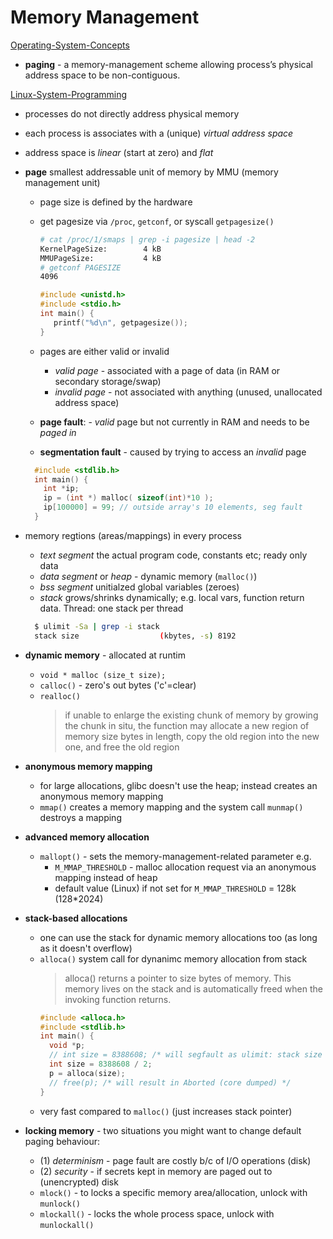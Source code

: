 # Memory Management

[Operating-System-Concepts]

* **paging** - a memory-management scheme allowing process’s physical address space to be non-contiguous.

[Linux-System-Programming]

* processes do not directly address physical memory
* each process is associates with a (unique) _virtual address space_
* address space is _linear_ (start at zero) and _flat_

* **page** smallest addressable unit of memory by MMU (memory management unit)
  * page size is defined by the hardware
  * get pagesize via `/proc`, `getconf`, or syscall `getpagesize()`

    ```bash
    # cat /proc/1/smaps | grep -i pagesize | head -2
    KernelPageSize:        4 kB
    MMUPageSize:           4 kB
    # getconf PAGESIZE
    4096
    ```

    ```c
    #include <unistd.h>
    #include <stdio.h>
    int main() {
       printf("%d\n", getpagesize());
    }
    ```
  * pages are either valid or invalid
    * _valid page_ - associated with a page of data (in RAM or secondary storage/swap)
    * _invalid page_ - not associated with anything (unused, unallocated address space)
  * **page fault**: - _valid_ page but not currently in RAM and needs to be _paged in_
  * **segmentation fault** - caused by trying to access an _invalid_ page
  ```c
    #include <stdlib.h>
    int main() {
      int *ip;
      ip = (int *) malloc( sizeof(int)*10 );
      ip[100000] = 99; // outside array's 10 elements, seg fault
    }
  ```

* memory regtions (areas/mappings) in every process
  * _text segment_ the actual program code, constants etc; ready only data
  * _data segment_ or _heap_ - dynamic memory (`malloc()`)
  * _bss segment_ unitialzed global variables (zeroes)
  * _stack_ grows/shrinks dynamically; e.g. local vars, function return data. Thread: one stack per thread

  ```sh
    $ ulimit -Sa | grep -i stack
    stack size                  (kbytes, -s) 8192
  ```

* **dynamic memory** - allocated at runtim
  * `void * malloc (size_t size);`
  * `calloc()` - zero's out bytes ('c'=clear)
  * `realloc()`
    > if unable to enlarge the existing chunk of memory by growing the chunk in situ,
    > the function may allocate a new region of memory size bytes in length,
    > copy the old region into the new one, and free the old region

* **anonymous memory mapping**
  * for large allocations, glibc doesn't use the heap; instead creates an anonymous memory mapping
  * `mmap()` creates a memory mapping and the system call `munmap()` destroys a mapping

* **advanced memory allocation**
  * `mallopt()` - sets the memory-management-related parameter e.g.
    * `M_MMAP_THRESHOLD` - malloc allocation request via an anonymous mapping instead of heap
    * default value (Linux) if not set for `M_MMAP_THRESHOLD` = 128k (128\*2024)

* **stack-based allocations**
  * one can use the stack for dynamic memory allocations too (as long as it doesn't overflow)
  * `alloca()` system call for dynanimc memory allocation from stack
    > alloca() returns a pointer to size bytes of memory.
    > This memory lives on the stack and is automatically freed when the invoking function returns.
    ```c
    #include <alloca.h>
    #include <stdlib.h>
    int main() {
      void *p;
      // int size = 8388608; /* will segfault as ulimit: stack size (kbytes, -s) 8192 */
      int size = 8388608 / 2;
      p = alloca(size);
      // free(p); /* will result in Aborted (core dumped) */
    }
    ```
  * very fast compared to `malloc()` (just increases stack pointer)

* **locking memory** - two situations you might want to change default paging behaviour:
  * (1) _determinism_ - page fault are costly b/c of I/O operations (disk)
  * (2) _security_ - if secrets kept in memory are paged out to (unencrypted) disk
  * `mlock()` - to locks a specific memory area/allocation, unlock with `munlock()`
  * `mlockall()` - locks the whole process space, unlock with `munlockall()`

[Linux-System-Programming]:https://www.oreilly.com/library/view/linux-system-programming/9781449341527/
[Linux-Kernel-Development]:https://www.oreilly.com/library/view/linux-kernel-development/9780768696974/
[Operating-System-Concepts]: https://codex.cs.yale.edu/avi/os-book/
